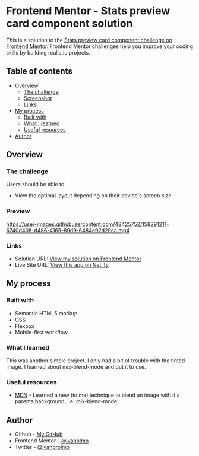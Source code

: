 # Frontend Mentor - Stats preview card component solution

This is a solution to the [Stats preview card component challenge on Frontend Mentor](https://www.frontendmentor.io/challenges/stats-preview-card-component-8JqbgoU62). Frontend Mentor challenges help you improve your coding skills by building realistic projects.

## Table of contents

- [Overview](#overview)
  - [The challenge](#the-challenge)
  - [Screenshot](#screenshot)
  - [Links](#links)
- [My process](#my-process)
  - [Built with](#built-with)
  - [What I learned](#what-i-learned)
  - [Useful resources](#useful-resources)
- [Author](#author)

## Overview

### The challenge

Users should be able to:

- View the optimal layout depending on their device's screen size

### Preview

https://user-images.githubusercontent.com/48425752/158291211-6740d408-d486-4165-89d9-6484e92d29ca.mp4

### Links

- Solution URL: [View my solution on Frontend Mentor](https://www.frontendmentor.io/solutions/stats-component-using-htmlcss-Nm-Cqz755)
- Live Site URL: [View this app on Netlify](https://dreamy-aryabhata-447b58.netlify.app/)

## My process

### Built with

- Semantic HTML5 markup
- CSS
- Flexbox
- Mobile-first workflow

### What I learned

This was another simple project. I only had a bit of trouble with the tinted image. I learned about mix-blend-mode and put it to use.

### Useful resources

- [MDN](https://developer.mozilla.org/en-US/docs/Web/CSS/mix-blend-mode) - Learned a new (to me) technique to blend an image with it's parents background, i.e. mix-blend-mode.

## Author

- Github - [My GitHub](https://www.github.com/ivanolmo)
- Frontend Mentor - [@ivanolmo](https://www.frontendmentor.io/profile/ivanolmo)
- Twitter - [@ivanbrolmo](https://www.twitter.com/ivanbrolmo)

